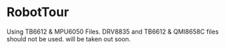 # RobotTour

Using TB6612 & MPU6050 Files. DRV8835 and TB6612 & QMI8658C files should not be used. will be taken out soon.
